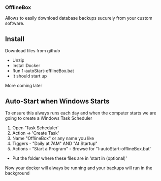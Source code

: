 ### OfflineBox 

Allows to easily download database backups sucurely from your custom software. 

## Install
Download files from github
- Unzip
- Install Docker 
- Run 1-autoStart-offlineBox.bat
- It should start up

More coming later

## Auto-Start when Windows Starts

To ensure this always runs each day and when the computer starts we are going to create a Windows Task Scheduler

1. Open 'Task Scheduler'
2. Action -> 'Create Task'
3. Name "OfflineBox" or any name you like
4. Tiggers - "Daily at 7AM" AND "At Startup"
5. Actions - "Start a Program" - Browse for '1-autoStart-offlineBox.bat' 
- Put the folder where these files are in 'start in (optional)'

Now your docker will always be running and your backups will run in the background
